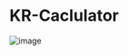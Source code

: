 # KR-Caclulator

![image](https://user-images.githubusercontent.com/39536903/115387745-bcac7900-a1e3-11eb-9612-a8eff9987700.png)
